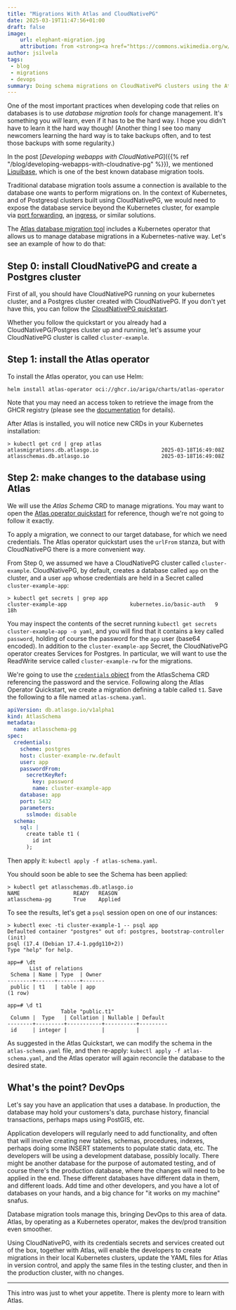 ```yaml
---
title: "Migrations With Atlas and CloudNativePG"
date: 2025-03-19T11:47:56+01:00
draft: false
image:
    url: elephant-migration.jpg
    attribution: from <strong><a href="https://commons.wikimedia.org/w/index.php?curid=101232202">Wikimedia Commons</a></strong>
author: jsilvela
tags:
 - blog
 - migrations
 - devops
summary: Doing schema migrations on CloudNativePG clusters using the Atlas operator
---
```


One of the most important practices when developing code that relies on
databases is to use *database migration tools* for change management.
It's something you *will* learn, even if it has to be the hard way. I hope
you didn't have to learn it the hard way though!
(Another thing I see too many newcomers learning the hard way is to take backups
often, and to test those backups with some regularity.)

In the post [*Developing webapps with CloudNativePG*]({{% ref "/blog/developing-webapps-with-cloudnative-pg" %}}),
we mentioned [Liquibase](https://www.liquibase.com), which is one of the best
known database migration tools.

Traditional database migration tools assume a connection is available to the
database one wants to perform migrations on. In the context of Kubernetes,
and of Postgresql clusters built using CloudNativePG,
we would need to expose the database service beyond the Kubernetes cluster,
for example via
[port forwarding](https://kubernetes.io/docs/tasks/access-application-cluster/port-forward-access-application-cluster/),
an [ingress](https://kubernetes.io/docs/concepts/services-networking/ingress/),
or similar solutions.

The [Atlas database migration tool](https://atlasgo.io) includes a Kubernetes
operator that allows us to manage database migrations in a Kubernetes-native
way.
Let's see an example of how to do that:

## Step 0:  install CloudNativePG and create a Postgres cluster

First of all, you should have CloudNativePG running on your kubernetes cluster,
and a Postgres cluster created with CloudNativePG.
If you don't yet have this, you can follow the
[CloudNativePG quickstart](https://cloudnative-pg.io/documentation/current/quickstart/).

Whether you follow the quickstart or you already had a CloudNativePG/Postgres
cluster up and running, let's assume your CloudNativePG cluster is called
`cluster-example`.

## Step 1: install the Atlas operator

To install the Atlas operator, you can use Helm:

``` console
helm install atlas-operator oci://ghcr.io/ariga/charts/atlas-operator
```

Note that you may need an access token to retrieve the image from
the GHCR registry (please see the [documentation](https://docs.github.com/en/packages/working-with-a-github-packages-registry/working-with-the-container-registry#authenticating-to-the-container-registry)
for details).

After Atlas is installed, you will notice new CRDs in your Kubernetes
installation:

``` console
> kubectl get crd | grep atlas
atlasmigrations.db.atlasgo.io                    2025-03-18T16:49:08Z
atlasschemas.db.atlasgo.io                       2025-03-18T16:49:08Z
```

## Step 2: make changes to the database using Atlas

We will use the *Atlas Schema* CRD to manage migrations. You may want
to open the [Atlas operator quickstart](https://atlasgo.io/integrations/kubernetes/quickstart)
for reference, though we're not going to follow it exactly.

To apply a migration, we connect to our target database, for which
we need credentials. The Atlas operator quickstart uses the `urlFrom`
stanza, but with CloudNativePG there is a more convenient way.

From Step 0, we assumed we have a CloudNativePG cluster called
`cluster-example`.
CloudNativePG, by default, creates a database called `app` on the cluster, and
a user `app` whose credentials are held in a Secret called
`cluster-example-app`:

``` console
> kubectl get secrets | grep app
cluster-example-app                    kubernetes.io/basic-auth   9      18h
```

You may inspect the contents of the secret running `kubectl get secrets cluster-example-app -o yaml`,
and you will find that it contains a key called `password`, holding of course
the password for the `app` user (base64 encoded).
In addition to the `cluster-example-app` Secret, the CloudNativePG operator
creates Services for Postgres. In particular, we will want to use the ReadWrite
service called `cluster-example-rw` for the migrations.

We're going to use the [`credentials` object](https://atlasgo.io/integrations/kubernetes/declarative#credentials-object)
from the AtlasSchema CRD referencing
the password and the service. Following along the Atlas Operator Quickstart, we
create a migration defining a table called `t1`. Save the following to a file
named `atlas-schema.yaml`.

``` yaml
apiVersion: db.atlasgo.io/v1alpha1
kind: AtlasSchema
metadata:
  name: atlasschema-pg
spec:
  credentials:
    scheme: postgres
    host: cluster-example-rw.default
    user: app
    passwordFrom:
      secretKeyRef:
        key: password
        name: cluster-example-app
    database: app
    port: 5432
    parameters:
      sslmode: disable
  schema:
    sql: |
      create table t1 (
        id int
      );
```

Then apply it: `kubectl apply -f atlas-schema.yaml`.

You should soon be able to see the Schema has been applied:

``` console
> kubectl get atlasschemas.db.atlasgo.io
NAME                 READY   REASON
atlasschema-pg       True    Applied
```

To see the results, let's get a `psql` session open on one of our instances:

``` console
> kubectl exec -ti cluster-example-1 -- psql app
Defaulted container "postgres" out of: postgres, bootstrap-controller (init)
psql (17.4 (Debian 17.4-1.pgdg110+2))
Type "help" for help.

app=# \dt
       List of relations
 Schema | Name | Type  | Owner
--------+------+-------+-------
 public | t1   | table | app
(1 row)

app=# \d t1
                 Table "public.t1"
 Column |  Type   | Collation | Nullable | Default
--------+---------+-----------+----------+---------
 id     | integer |           |          |
```

As suggested in the Atlas Quickstart, we can modify the schema in the
`atlas-schema.yaml` file, and then re-apply:
`kubectl apply -f atlas-schema.yaml`, and the Atlas operator will again
reconcile the database to the desired state.

## What's the point? DevOps

Let's say you have an application that uses a database. In production, the
database may hold your customers's data, purchase history, financial
transactions, perhaps maps using PostGIS, etc.

Application developers will regularly need to add functionality, and often
that will involve creating new tables, schemas, procedures, indexes, perhaps
doing some INSERT statements to populate static data, etc.
The developers will be using a development database, possibly locally.
There might be another database for the purpose of automated testing, and
of course there's the production database, where the changes will need to be
applied in the end. These different databases have different data in them,
and different loads.
Add time and other developers, and you have a lot of databases on your hands,
and a big chance for "it works on my machine" snafus.

Database migration tools manage this, bringing DevOps to this area of data.
Atlas, by operating as a Kubernetes operator, makes the dev/prod transition even
smoother.

Using CloudNativePG, with its credentials secrets and services created out of
the box, together with Atlas, will enable the developers to create migrations
in their local Kubernetes clusters, update the YAML
files for Atlas in version control, and apply the same files in the testing
cluster, and then in the production cluster, with no changes.

---

This intro was just to whet your appetite. There is plenty more to learn with
Atlas.
